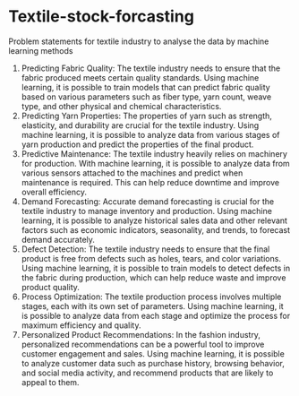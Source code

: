 # Textile-stock-forcasting
Problem statements for textile industry to analyse the data by machine learning methods
1.	Predicting Fabric Quality: The textile industry needs to ensure that the fabric produced meets certain quality standards. Using machine learning, it is possible to train models that can predict fabric quality based on various parameters such as fiber type, yarn count, weave type, and other physical and chemical characteristics.
2.	Predicting Yarn Properties: The properties of yarn such as strength, elasticity, and durability are crucial for the textile industry. Using machine learning, it is possible to analyze data from various stages of yarn production and predict the properties of the final product.
3.	Predictive Maintenance: The textile industry heavily relies on machinery for production. With machine learning, it is possible to analyze data from various sensors attached to the machines and predict when maintenance is required. This can help reduce downtime and improve overall efficiency.
4.	Demand Forecasting: Accurate demand forecasting is crucial for the textile industry to manage inventory and production. Using machine learning, it is possible to analyze historical sales data and other relevant factors such as economic indicators, seasonality, and trends, to forecast demand accurately.
5.	Defect Detection: The textile industry needs to ensure that the final product is free from defects such as holes, tears, and color variations. Using machine learning, it is possible to train models to detect defects in the fabric during production, which can help reduce waste and improve product quality.
6.	Process Optimization: The textile production process involves multiple stages, each with its own set of parameters. Using machine learning, it is possible to analyze data from each stage and optimize the process for maximum efficiency and quality.
7.	Personalized Product Recommendations: In the fashion industry, personalized recommendations can be a powerful tool to improve customer engagement and sales. Using machine learning, it is possible to analyze customer data such as purchase history, browsing behavior, and social media activity, and recommend products that are likely to appeal to them.
